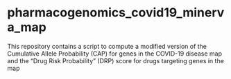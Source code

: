 # pharmacogenomics_covid19_minerva_map
This repository contains a script to compute a modified version of the Cumulative Allele Probability (CAP) for genes in the COVID-19 disease map and the “Drug Risk Probability” (DRP) score for drugs targeting genes in the map
